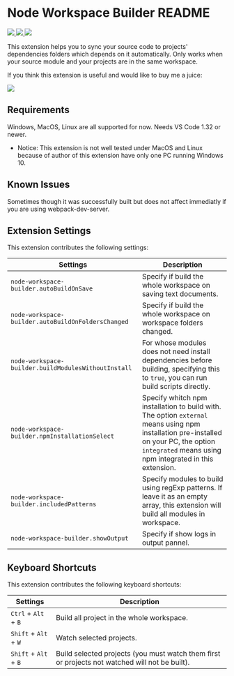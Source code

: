 # Node Workspace Builder README
<p>
  <a href="https://marketplace.visualstudio.com/items?itemName=EmilyWang.node-workspace-builder">
    <img src="https://vsmarketplacebadge.apphb.com/version-short/EmilyWang.node-workspace-builder.svg?style=flat-square">
  </a>
  <a href="https://marketplace.visualstudio.com/items?itemName=EmilyWang.node-workspace-builder">
    <img src="https://vsmarketplacebadge.apphb.com/installs-short/EmilyWang.node-workspace-builder.svg?style=flat-square">
  </a>
  <a href="https://marketplace.visualstudio.com/items?itemName=EmilyWang.node-workspace-builder">
    <img src="https://vsmarketplacebadge.apphb.com/rating-short/EmilyWang.node-workspace-builder.svg?style=flat-square">
  </a>
</p>

This extension helps you to sync your source code to projects' dependencies folders which depends on it automatically. Only works when your source module and your projects are in the same workspace.

If you think this extension is useful and would like to buy me a juice:
<p>
  <a href="https://paypal.me/emily36107">
    <img src="https://img.shields.io/badge/donate-paypal-brightgreen.svg">
  </a>
</p>

## Requirements

Windows, MacOS, Linux are all supported for now. Needs VS Code 1.32 or newer.
* Notice: This extension is not well tested under MacOS and Linux because of author of this extension have only one PC running Windows 10.

## Known Issues

Sometimes though it was successfully built but does not affect immediatly if you are using webpack-dev-server.

## Extension Settings

This extension contributes the following settings:

| Settings                                            | Description                                                                                           |
|-----------------------------------------------------|-------------------------------------------------------------------------------------------------------|
| `node-workspace-builder.autoBuildOnSave`            | Specify if build the whole workspace on saving text documents.                                        |
| `node-workspace-builder.autoBuildOnFoldersChanged`  | Specify if build the whole workspace on workspace folders changed.                                    |
| `node-workspace-builder.buildModulesWithoutInstall` | For whose modules does not need install dependencies before building, specifying this to `true`, you can run build scripts directly.|
| `node-workspace-builder.npmInstallationSelect`      | Specify whitch npm installation to build with. The option `external` means using npm installation pre-installed on your PC, the option `integrated` means using npm integrated in this extension.|
| `node-workspace-builder.includedPatterns`           | Specify modules to build using regExp patterns. If leave it as an empty array, this extension will build all modules in workspace.|
| `node-workspace-builder.showOutput`                 | Specify if show logs in output pannel.                                                                |

## Keyboard Shortcuts

This extension contributes the following keyboard shortcuts:

| Settings                | Description                                                                                           |
|-------------------------|-------------------------------------------------------------------------------------------------------|
| `Ctrl` + `Alt` + `B`    | Build all project in the whole workspace.                                                             |
| `Shift` + `Alt` + `W`   | Watch selected projects.                                                                              |
| `Shift` + `Alt` + `B`   | Build selected projects (you must watch them first or projects not watched will not be built).        |
